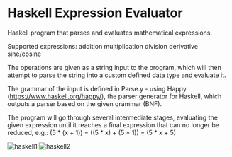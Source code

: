 # Haskell Expression Evaluator
Haskell program that parses and evaluates mathematical expressions. 

Supported expressions:
  addition
  multiplication
  division
  derivative
  sine/cosine
  
The operations are given as a string input to the program, which will then attempt to parse the string into a custom defined data type and evaluate it.

The grammar of the input is defined in Parse.y - using Happy (https://www.haskell.org/happy/), the parser generator for Haskell, which outputs a parser based on the given grammar (BNF).

The program will go through several intermediate stages, evaluating the given expression until it reaches a final expression that can no longer be reduced, e.g.:
  (5 * (x + 1)) =
  ((5 * x) + (5 * 1)) =
  (5 * x + 5)
  
  
![haskell1](https://user-images.githubusercontent.com/7521620/139597449-e761529c-6cd7-4bad-a334-e7eef203db94.PNG)
![haskell2](https://user-images.githubusercontent.com/7521620/139597451-cde9725b-dcf2-4fc7-aff8-0a710fee1030.PNG)
